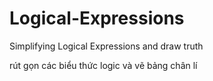 # Logical-Expressions
Simplifying Logical Expressions  and draw truth

rút gọn các biểu thức logic và vẽ bảng chân lí
